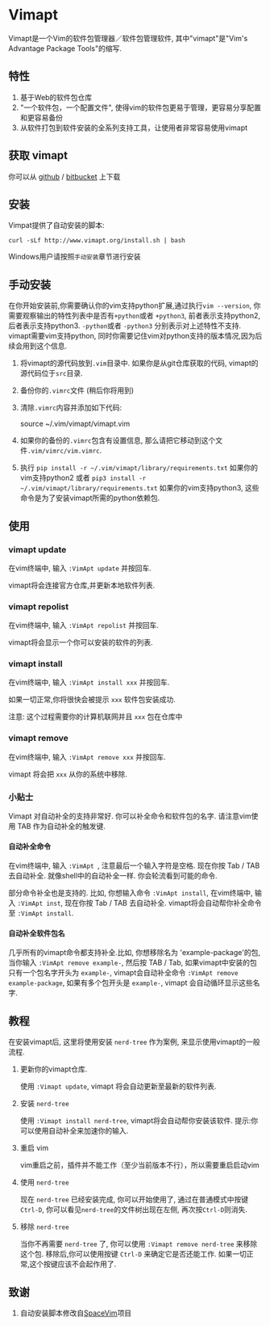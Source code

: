 Vimapt
===

Vimapt是一个Vim的软件包管理器／软件包管理软件, 其中"vimapt"是"Vim's Advantage Package Tools"的缩写.

## 特性 ##
1. 基于Web的软件包仓库
2. "一个软件包，一个配置文件", 使得vim的软件包更易于管理，更容易分享配置和更容易备份
3. 从软件打包到软件安装的全系列支持工具，让使用者非常容易使用vimapt


## 获取 vimapt
你可以从 [github](https://github.com/howl-anderson/vimapt) / [bitbucket](https://bitbucket.org/howl-anderson/vimapt) 上下载

## 安装

Vimpat提供了自动安装的脚本:

    curl -sLf http://www.vimapt.org/install.sh | bash
    
Windows用户请按照`手动安装`章节进行安装

## 手动安装
在你开始安装前,你需要确认你的vim支持python扩展,通过执行`vim --version`, 你需要观察输出的特性列表中是否有`+python`或者 `+python3`,
前者表示支持python2,后者表示支持python3. `-python`或者 `-python3` 分别表示对上述特性不支持. vimapt需要vim支持python,
同时你需要记住vim对python支持的版本情况,因为后续会用到这个信息.

1. 将vimapt的源代码放到`.vim`目录中. 如果你是从git仓库获取的代码, vimapt的源代码位于`src`目录.
2. 备份你的`.vimrc`文件 (稍后你将用到)
3. 清除`.vimrc`内容并添加如下代码: 

    source ~/.vim/vimapt/vimapt.vim

5. 如果你的备份的`.vimrc`包含有设置信息, 那么请把它移动到这个文件`.vim/vimrc/vim.vimrc`.
6. 执行 `pip install -r ~/.vim/vimapt/library/requirements.txt` 如果你的vim支持python2
或者 `pip3 install -r ~/.vim/vimapt/library/requirements.txt` 如果你的vim支持python3, 这些命令是为了安装vimapt所需的python依赖包.

## 使用

### vimapt update

在vim终端中, 输入 `:VimApt update` 并按回车.

vimapt将会连接官方仓库,并更新本地软件列表.

### vimapt repolist

在vim终端中, 输入 `:VimApt repolist` 并按回车.

vimapt将会显示一个你可以安装的软件的列表.

### vimapt install

在vim终端中, 输入 `:VimApt install xxx` 并按回车.

如果一切正常,你将很快会被提示 `xxx` 软件包安装成功.

注意: 这个过程需要你的计算机联网并且 `xxx` 包在仓库中

### vimapt remove

在vim终端中, 输入 `:VimApt remove xxx` 并按回车.

vimapt 将会把 `xxx` 从你的系统中移除.

### 小贴士

Vimapt 对自动补全的支持非常好. 你可以补全命令和软件包的名字.
请注意vim使用 TAB 作为自动补全的触发键.

#### 自动补全命令

在vim终端中, 输入 `:VimApt `, 注意最后一个输入字符是空格. 
现在你按 Tab / TAB 去自动补全. 就像shell中的自动补全一样. 你会轮流看到可能的命令.

部分命令补全也是支持的. 比如, 你想输入命令 `:VimApt install`,
在vim终端中, 输入 `:VimApt inst`, 现在你按 Tab / TAB 去自动补全.
 vimapt将会自动帮你补全命令至 `:VimApt install`.
 
#### 自动补全软件包名

几乎所有的vimapt命令都支持补全.比如, 你想移除名为 'example-package'的包,
当你输入 `:VimApt remove example-`, 然后按 TAB / Tab, 如果vimapt中安装的包只有一个包名字开头为 `example-`,
vimapt会自动补全命令 `:VimApt remove example-package`,
如果有多个包开头是 `example-`, vimapt 会自动循环显示这些名字.

## 教程

在安装vimapt后, 这里将使用安装 `nerd-tree` 作为案例, 来显示使用vimapt的一般流程.

1. 更新你的vimapt仓库.
    
    使用 `:Vimapt update`, vimapt 将会自动更新至最新的软件列表.
2. 安装 `nerd-tree`
    
    使用  `:Vimapt install nerd-tree`, vimapt将会自动帮你安装该软件. 提示:你可以使用自动补全来加速你的输入.
3. 重启 vim

    vim重启之前，插件并不能工作（至少当前版本不行），所以需要重启启动vim
4. 使用 `nerd-tree`
    
    现在 `nerd-tree` 已经安装完成, 你可以开始使用了, 通过在普通模式中按键 `Ctrl-D`, 你可以看见`nerd-tree`的文件树出现在左侧, 再次按`Ctrl-D`则消失.
5. 移除 `nerd-tree`
    
    当你不再需要 `nerd-tree` 了, 你可以使用 `:Vimapt remove nerd-tree` 来移除这个包.
    移除后,你可以使用按键 `Ctrl-D` 来确定它是否还能工作. 如果一切正常,这个按键应该不会起作用了.

## 致谢

1. 自动安装脚本修改自[SpaceVim](https://github.com/SpaceVim/SpaceVim)项目
